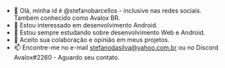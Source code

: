 - 👋 Olá, minha id é @stefanobarcellos - inclusive nas redes sociais. Também conhecido como Avalox BR.
- 👀 Estou interessado em desenvolvimento Android.
- 🌱 Estou sempre estudando sobre desenvolvimento Web e Android.
- 💞️ Aceito sua colaboração e opinião em meus projetos.
- 📫 Encontre-me no e-mail stefanodasilva@yahoo.com.br ou no Discord Avalox#2260 - Aguardo seu contato.
